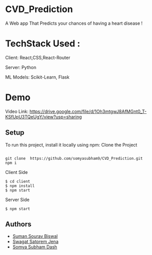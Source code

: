 # CVD_Prediction
A Web app That Predicts your chances of having a heart disease !

# TechStack Used :
Client: React,CSS,React-Router

Server: Python

ML Models: Scikit-Learn, Flask

# Demo
Video Link: https://drive.google.com/file/d/1Oh3mtgwJ8AfMGnt0_T-KSfUpU3TQeUgY/view?usp=sharing

## Setup
To run this project, install it locally using npm:
Clone the Project
```

git clone  https://github.com/somyasubham9/CVD_Prediction.git
npm i
```
Client Side
```
$ cd client
$ npm install
$ npm start
```
Server Side
```
$ npm start
```
## Authors
- [Suman Sourav Biswal](https://github.com/SouravBiswal)
- [Swagat Satprem Jena](https://github.com/Swagat-Satprem-Jena)
- [Somya Subham Dash](https://github.com/somyasubham9)
